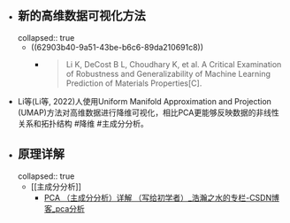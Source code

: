 - ## 新的高维数据可视化方法
  collapsed:: true
	- ((62903b40-9a51-43be-b6c6-89da210691c8))
		- >Li K, DeCost B L, Choudhary K, et al. A Critical Examination of Robustness and Generalizability of Machine Learning Prediction of Materials Properties[C].
- Li等(Li等, 2022)人使用Uniform Manifold Approximation and Projection (UMAP)方法对高维数据进行降维可视化，相比PCA更能够反映数据的非线性关系和拓扑结构 #降维 #主成分分析。
- ## 原理详解
  collapsed:: true
	- [[主成分分析]]
		- [PCA （主成分分析）详解 （写给初学者）_浩瀚之水的专栏-CSDN博客_pca分析](https://blog.csdn.net/a8039974/article/details/81285238)